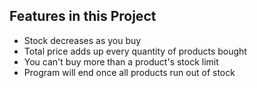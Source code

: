 ## Features in this Project

- Stock decreases as you buy
- Total price adds up every quantity of products bought
- You can't buy more than a product's stock limit
- Program will end once all products run out of stock